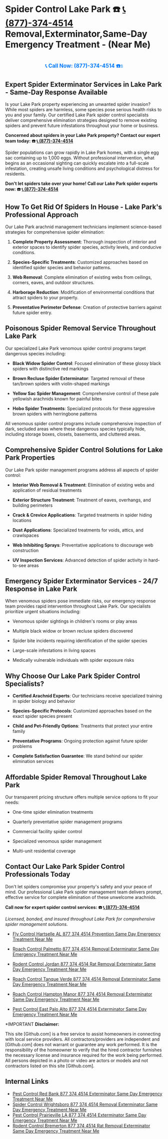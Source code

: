 # Spider Control Lake Park ☎️ [📞 (877)-374-4514](https://pest-control-4514.netlify.app) Removal,Exterminator,Same-Day Emergency Treatment - (Near Me)
# 

<p align="center" style="font-size: 1.2em; font-weight: bold; margin: 20px 0;">
  <a href="https://pest-control-4514.netlify.app" target="_blank" style="color: #007BFF; text-decoration: none;">📞 Call Now: (877)-374-4514 ☎️💧</a>
</p>

## Expert Spider Exterminator Services in Lake Park - Same-Day Response Available

Is your Lake Park property experiencing an unwanted spider invasion? While most spiders are harmless, some species pose serious health risks to you and your family. Our certified Lake Park spider control specialists deliver comprehensive elimination strategies designed to remove existing spiders and prevent future infestations throughout your home or business.

**Concerned about spiders in your Lake Park property? Contact our expert team today: ☎️ [📞 (877)-374-4514](https://pest-control-4514.netlify.app)**

Spider populations can grow rapidly in Lake Park homes, with a single egg sac containing up to 1,000 eggs. Without professional intervention, what begins as an occasional sighting can quickly escalate into a full-scale infestation, creating unsafe living conditions and psychological distress for residents.

**Don't let spiders take over your home! Call our Lake Park spider experts now: ☎️ [📞 (877)-374-4514](https://pest-control-4514.netlify.app)**

## How To Get Rid Of Spiders In House - Lake Park's Professional Approach

Our Lake Park arachnid management technicians implement science-based strategies for comprehensive spider elimination:

1. **Complete Property Assessment**: Thorough inspection of interior and exterior spaces to identify spider species, activity levels, and conducive conditions.

2. **Species-Specific Treatments**: Customized approaches based on identified spider species and behavior patterns.

3. **Web Removal**: Complete elimination of existing webs from ceilings, corners, eaves, and outdoor structures.

4. **Harborage Reduction**: Modification of environmental conditions that attract spiders to your property.

5. **Preventative Perimeter Defense**: Creation of protective barriers against future spider entry.

## Poisonous Spider Removal Service Throughout Lake Park

Our specialized Lake Park venomous spider control programs target dangerous species including:

- **Black Widow Spider Control**: Focused elimination of these glossy black spiders with distinctive red markings

- **Brown Recluse Spider Exterminator**: Targeted removal of these tan/brown spiders with violin-shaped markings

- **Yellow Sac Spider Management**: Comprehensive control of these pale yellowish arachnids known for painful bites

- **Hobo Spider Treatments**: Specialized protocols for these aggressive brown spiders with herringbone patterns

All venomous spider control programs include comprehensive inspection of dark, secluded areas where these dangerous species typically hide, including storage boxes, closets, basements, and cluttered areas.

## Comprehensive Spider Control Solutions for Lake Park Properties

Our Lake Park spider management programs address all aspects of spider control:

- **Interior Web Removal & Treatment**: Elimination of existing webs and application of residual treatments

- **Exterior Structure Treatment**: Treatment of eaves, overhangs, and building perimeters

- **Crack & Crevice Applications**: Targeted treatments in spider hiding locations

- **Dust Applications**: Specialized treatments for voids, attics, and crawlspaces

- **Web Inhibiting Sprays**: Preventative applications to discourage web construction

- **UV Inspection Services**: Advanced detection of spider activity in hard-to-see areas

## Emergency Spider Exterminator Services - 24/7 Response in Lake Park

When venomous spiders pose immediate risks, our emergency response team provides rapid intervention throughout Lake Park. Our specialists prioritize urgent situations including:

- Venomous spider sightings in children's rooms or play areas

- Multiple black widow or brown recluse spiders discovered

- Spider bite incidents requiring identification of the spider species

- Large-scale infestations in living spaces

- Medically vulnerable individuals with spider exposure risks

## Why Choose Our Lake Park Spider Control Specialists?

- **Certified Arachnid Experts**: Our technicians receive specialized training in spider biology and behavior

- **Species-Specific Protocols**: Customized approaches based on the exact spider species present

- **Child and Pet-Friendly Options**: Treatments that protect your entire family

- **Preventative Programs**: Ongoing protection against future spider problems

- **Complete Satisfaction Guarantee**: We stand behind our spider elimination services

## Affordable Spider Removal Throughout Lake Park

Our transparent pricing structure offers multiple service options to fit your needs:

- One-time spider elimination treatments

- Quarterly preventative spider management programs

- Commercial facility spider control

- Specialized venomous spider management

- Multi-unit residential coverage

## Contact Our Lake Park Spider Control Professionals Today

Don't let spiders compromise your property's safety and your peace of mind. Our professional Lake Park spider management team delivers prompt, effective service for complete elimination of these unwelcome arachnids.

**Call now for expert spider control services: ☎️ [📞 (877)-374-4514](https://pest-control-4514.netlify.app)**

*Licensed, bonded, and insured throughout Lake Park for comprehensive spider management solutions.*


- [Fly Control Hartselle AL 877 374 4514 Prevention Same Day Emergency Treatment Near Me](https://github.com/allyoucaneatsushiin/pest-control/blob/main/Fly-Control-Hartselle-AL-877-374-4514-Prevention-Same-Day-Emergency-Treatment-Near-Me.md)
- [Roach Control Palmetto 877 374 4514 Removal Exterminator Same Day Emergency Treatment Near Me](https://github.com/allyoucaneatsushiin/pest-control/blob/main/Roach-Control-Palmetto-877-374-4514-Removal-Exterminator-Same-Day-Emergency-Treatment-Near-Me.md)
- [Rodent Control Jordan 877 374 4514 Rat Removal Exterminator Same Day Emergency Treatment Near Me](https://github.com/allyoucaneatsushiin/pest-control/blob/main/Rodent-Control-Jordan-877-374-4514-Rat-Removal-Exterminator-Same-Day-Emergency-Treatment-Near-Me.md)


- [Roach Control Tanque Verde 877 374 4514 Removal Exterminator Same Day Emergency Treatment Near Me](https://github.com/allyoucaneatsushiin/pest-control/blob/main/Roach-Control-Tanque-Verde-877-374-4514-Removal-Exterminator-Same-Day-Emergency-Treatment-Near-Me.md)
- [Roach Control Hampton Manor 877 374 4514 Removal Exterminator Same Day Emergency Treatment Near Me](https://github.com/allyoucaneatsushiin/pest-control/blob/main/Roach-Control-Hampton-Manor-877-374-4514-Removal-Exterminator-Same-Day-Emergency-Treatment-Near-Me.md)
- [Pest Control East Palo Alto 877 374 4514 Exterminator Same Day Emergency Treatment Near Me](https://github.com/allyoucaneatsushiin/pest-control/blob/main/Pest-Control-East-Palo-Alto-877-374-4514-Exterminator-Same-Day-Emergency-Treatment-Near-Me.md)


*IMPORTANT **Disclaimer:**  

This site [Github.com] is a free service to assist homeowners in connecting with local service providers. All contractors/providers are independent and [Github.com] does not warrant or guarantee any work performed. It is the responsibility of the homeowner to verify that the hired contractor furnishes the necessary license and insurance required for the work being performed. All persons depicted in a photo or video are actors or models and not contractors listed on this site [Github.com].


## Internal Links
- [Pest Control Red Bank 877 374 4514 Exterminator Same Day Emergency Treatment Near Me](https://github.com/allyoucaneatsushiin/pest-control/blob/main/Pest-Control-Red-Bank-877-374-4514-Exterminator-Same-Day-Emergency-Treatment-Near-Me.md)
- [Spider Control Wrightsboro 877 374 4514 Removal Exterminator Same Day Emergency Treatment Near Me](https://github.com/allyoucaneatsushiin/pest-control/blob/main/Spider-Control-Wrightsboro-877-374-4514-Removal-Exterminator-Same-Day-Emergency-Treatment-Near-Me.md)
- [Pest Control Prairieville LA 877 374 4514 Exterminator Same Day Emergency Treatment Near Me](https://github.com/allyoucaneatsushiin/pest-control/blob/main/Pest-Control-Prairieville-LA-877-374-4514-Exterminator-Same-Day-Emergency-Treatment-Near-Me.md)
- [Rodent Control Bremerton 877 374 4514 Rat Removal Exterminator Same Day Emergency Treatment Near Me](https://github.com/allyoucaneatsushiin/pest-control/blob/main/Rodent-Control-Bremerton-877-374-4514-Rat-Removal-Exterminator-Same-Day-Emergency-Treatment-Near-Me.md)
